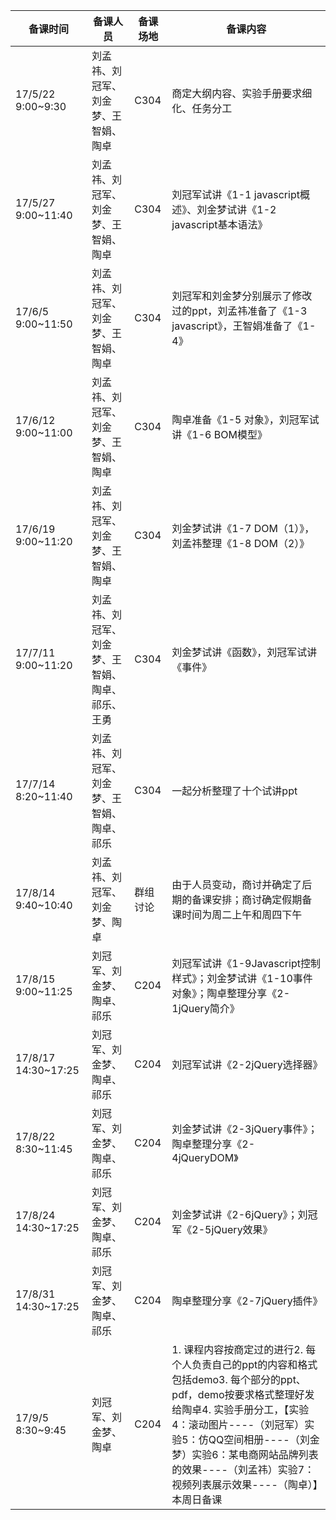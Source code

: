| 备课时间 | 备课人员 | 备课场地 | 备课内容 |
| ------------- | ----------------- | --------------| ----------------- |
|17/5/22 9:00~9:30|刘孟祎、刘冠军、刘金梦、王智娟、陶卓|C304|商定大纲内容、实验手册要求细化、任务分工|
|17/5/27 9:00~11:40|刘孟祎、刘冠军、刘金梦、王智娟、陶卓|C304|刘冠军试讲《1-1 javascript概述》、刘金梦试讲《1-2 javascript基本语法》|
|17/6/5 9:00~11:50|刘孟祎、刘冠军、刘金梦、王智娟、陶卓|C304|刘冠军和刘金梦分别展示了修改过的ppt，刘孟祎准备了《1-3 javascript》，王智娟准备了《1-4》|
|17/6/12 9:00~11:00|刘孟祎、刘冠军、刘金梦、王智娟、陶卓|C304|陶卓准备《1-5 对象》，刘冠军试讲《1-6 BOM模型》|
|17/6/19 9:00~11:20|刘孟祎、刘冠军、刘金梦、王智娟、陶卓|C304|刘金梦试讲《1-7 DOM（1）》，刘孟祎整理《1-8 DOM（2）》|
|17/7/11 9:00~11:20|刘孟祎、刘冠军、刘金梦、王智娟、陶卓、祁乐、王勇|C304|刘金梦试讲《函数》，刘冠军试讲《事件》|
|17/7/14 8:20~11:40|刘孟祎、刘冠军、刘金梦、王智娟、陶卓、祁乐|C304|一起分析整理了十个试讲ppt|
|17/8/14 9:40~10:40|刘孟祎、刘冠军、刘金梦、陶卓|群组讨论|由于人员变动，商讨并确定了后期的备课安排；商讨确定假期备课时间为周二上午和周四下午|
|17/8/15 9:00~11:25|刘冠军、刘金梦、陶卓、祁乐|C204|刘冠军试讲《1-9Javascript控制样式》；刘金梦试讲《1-10事件对象》；陶卓整理分享《2-1jQuery简介》|
|17/8/17 14:30~17:25|刘冠军、刘金梦、陶卓、祁乐|C204|刘冠军试讲《2-2jQuery选择器》|
|17/8/22 8:30~11:45|刘冠军、刘金梦、陶卓、祁乐|C204|刘金梦试讲《2-3jQuery事件》；陶卓整理分享《2-4jQueryDOM》|
|17/8/24 14:30~17:25|刘冠军、刘金梦、陶卓、祁乐|C204|刘金梦试讲《2-6jQuery》；刘冠军《2-5jQuery效果》|
|17/8/31 14:30~17:25|刘冠军、刘金梦、陶卓、祁乐|C204|陶卓整理分享《2-7jQuery插件》|
|17/9/5 8:30~9:45|刘冠军、刘金梦、陶卓|C204|1. 课程内容按商定过的进行2. 每个人负责自己的ppt的内容和格式包括demo3. 每个部分的ppt、pdf，demo按要求格式整理好发给陶卓4. 实验手册分工，【实验4：滚动图片----（刘冠军）实验5：仿QQ空间相册----（刘金梦）实验6：某电商网站品牌列表的效果----（刘孟祎）实验7：视频列表展示效果----（陶卓）】本周日备课|
